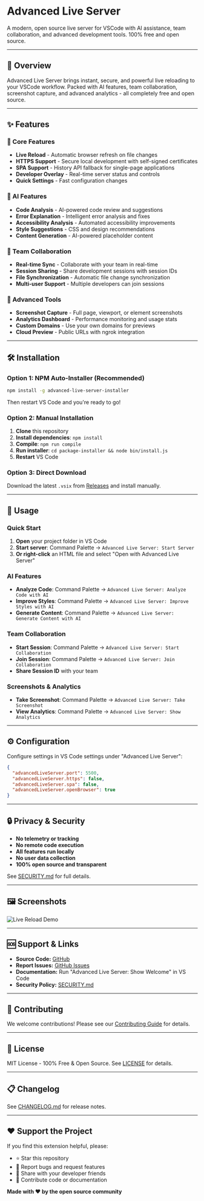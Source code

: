# Advanced Live Server

A modern, open source live server for VSCode with AI assistance, team collaboration, and advanced development tools. 100% free and open source.

---

## 🚀 Overview
Advanced Live Server brings instant, secure, and powerful live reloading to your VSCode workflow. Packed with AI features, team collaboration, screenshot capture, and advanced analytics - all completely free and open source.

---

## ✨ Features

### 🎯 Core Features
- **Live Reload** - Automatic browser refresh on file changes
- **HTTPS Support** - Secure local development with self-signed certificates
- **SPA Support** - History API fallback for single-page applications
- **Developer Overlay** - Real-time server status and controls
- **Quick Settings** - Fast configuration changes

### 🤖 AI Features
- **Code Analysis** - AI-powered code review and suggestions
- **Error Explanation** - Intelligent error analysis and fixes
- **Accessibility Analysis** - Automated accessibility improvements
- **Style Suggestions** - CSS and design recommendations
- **Content Generation** - AI-powered placeholder content

### 👥 Team Collaboration
- **Real-time Sync** - Collaborate with your team in real-time
- **Session Sharing** - Share development sessions with session IDs
- **File Synchronization** - Automatic file change synchronization
- **Multi-user Support** - Multiple developers can join sessions

### 📸 Advanced Tools
- **Screenshot Capture** - Full page, viewport, or element screenshots
- **Analytics Dashboard** - Performance monitoring and usage stats
- **Custom Domains** - Use your own domains for previews
- **Cloud Preview** - Public URLs with ngrok integration

---

## 🛠️ Installation

### Option 1: NPM Auto-Installer (Recommended)
```bash
npm install -g advanced-live-server-installer
```
Then restart VS Code and you're ready to go!

### Option 2: Manual Installation
1. **Clone** this repository
2. **Install dependencies**: `npm install`
3. **Compile**: `npm run compile`
4. **Run installer**: `cd package-installer && node bin/install.js`
5. **Restart** VS Code

### Option 3: Direct Download
Download the latest `.vsix` from [Releases](https://github.com/Nom-nom-hub/HyperLive-Server/releases) and install manually.

---

## 🚦 Usage

### Quick Start
1. **Open** your project folder in VS Code
2. **Start server**: Command Palette → `Advanced Live Server: Start Server`
3. **Or right-click** an HTML file and select "Open with Advanced Live Server"

### AI Features
- **Analyze Code**: Command Palette → `Advanced Live Server: Analyze Code with AI`
- **Improve Styles**: Command Palette → `Advanced Live Server: Improve Styles with AI`
- **Generate Content**: Command Palette → `Advanced Live Server: Generate Content with AI`

### Team Collaboration
- **Start Session**: Command Palette → `Advanced Live Server: Start Collaboration`
- **Join Session**: Command Palette → `Advanced Live Server: Join Collaboration`
- **Share Session ID** with your team

### Screenshots & Analytics
- **Take Screenshot**: Command Palette → `Advanced Live Server: Take Screenshot`
- **View Analytics**: Command Palette → `Advanced Live Server: Show Analytics`

---

## ⚙️ Configuration

Configure settings in VS Code settings under "Advanced Live Server":

```json
{
  "advancedLiveServer.port": 5500,
  "advancedLiveServer.https": false,
  "advancedLiveServer.spa": false,
  "advancedLiveServer.openBrowser": true
}
```

---

## 🔒 Privacy & Security
- **No telemetry or tracking**
- **No remote code execution**
- **All features run locally**
- **No user data collection**
- **100% open source and transparent**

See [SECURITY.md](./SECURITY.md) for full details.

---

## 🖼️ Screenshots
<!-- Add screenshots or animated GIFs here -->
![Live Reload Demo](https://raw.githubusercontent.com/Nom-nom-hub/HyperLive-Server/main/screenshots/demo.gif)

---

## 🆘 Support & Links
- **Source Code:** [GitHub](https://github.com/Nom-nom-hub/HyperLive-Server)
- **Report Issues:** [GitHub Issues](https://github.com/Nom-nom-hub/HyperLive-Server/issues)
- **Documentation:** Run "Advanced Live Server: Show Welcome" in VS Code
- **Security Policy:** [SECURITY.md](./SECURITY.md)

---

## 🤝 Contributing
We welcome contributions! Please see our [Contributing Guide](CONTRIBUTING.md) for details.

---

## 📜 License
MIT License - 100% Free & Open Source. See [LICENSE](./LICENSE) for details.

---

## 📋 Changelog
See [CHANGELOG.md](./CHANGELOG.md) for release notes.

---

## ❤️ Support the Project
If you find this extension helpful, please:
- ⭐ Star this repository
- 🐛 Report bugs and request features
- 💬 Share with your developer friends
- 🤝 Contribute code or documentation

**Made with ❤️ by the open source community**



